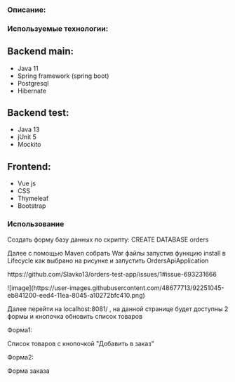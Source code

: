 
<h3>Описание:</h3>




<h3>Используемые технологии:</h3>

<h2>Backend main:</h2>
<ul>
   <li>Java 11</li>
   <li>Spring framework (spring boot)</li>
   <li>Postgresql</li>
   <li>Hibernate</li>
</ul>

<h2>Backend test:</h2>
<ul>
   <li>Java 13</li>
   <li>jUnit 5</li>
   <li>Mockito</li>
</ul>

 <h2>Frontend:</h2>
<ul>
   <li>Vue js</li>
   <li>CSS</li>
   <li>Thymeleaf</li>
   <li>Bootstrap</li>
</ul>
  
<h3>Использование</h3>
  <p>Создать форму базу данных по скрипту:  CREATE DATABASE orders </p>
  <p>Далее с помощью Maven собрать War файлы  запустив функцию install в Lifecycle как выбрано на рисунке и запустить OrdersApiApplication</p>
  <p>https://github.com/Slavko13/orders-test-app/issues/1#issue-693231666</p>
  ![image](https://user-images.githubusercontent.com/48677713/92251045-eb841200-eed4-11ea-8045-a10272bfc410.png)
  <p> Далее перейти на localhost:8081/ , на данной странице будет доступны 2 формы и кнопочка обновить список товаров</p>
  <p> Форма1: </p>
  <p> Список товаров с кнопочкой "Добавить в заказ"</p>
  <p> Форма2: </p>
  <p> Форма заказа </p>
  
